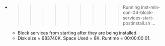 * >>>>>>>>> Running inst-min-con-04-block-services-start-postinstall.sh ...
  * Block services from starting after they are being installed.
  * Disk size = 683740K. Space Used = 8K. Runtime = 00:00:00:01.

